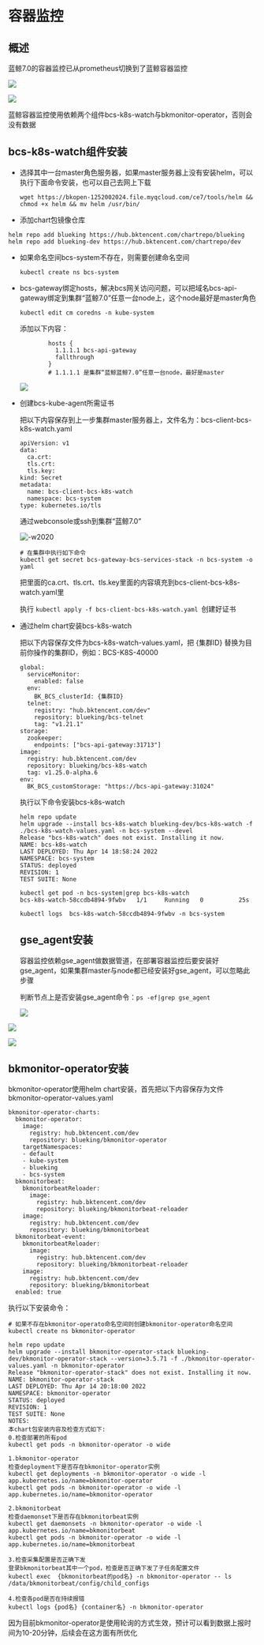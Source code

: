 # 容器监控

## 概述

蓝鲸7.0的容器监控已从prometheus切换到了蓝鲸容器监控

![](../assets/container_monitor_import.png)

![](../assets/container_monitor_index.png)

蓝鲸容器监控使用依赖两个组件bcs-k8s-watch与bkmonitor-operator，否则会没有数据

## bcs-k8s-watch组件安装

- 选择其中一台master角色服务器，如果master服务器上没有安装helm，可以执行下面命令安装，也可以自己去网上下载

  `wget https://bkopen-1252002024.file.myqcloud.com/ce7/tools/helm && chmod +x helm && mv helm /usr/bin/`

- 添加chart包镜像仓库
```shell
helm repo add blueking https://hub.bktencent.com/chartrepo/blueking
helm repo add blueking-dev https://hub.bktencent.com/chartrepo/dev
```

- 如果命名空间bcs-system不存在，则需要创建命名空间

  `kubectl create ns bcs-system`

- bcs-gateway绑定hosts，解决bcs网关访问问题，可以把域名bcs-api-gateway绑定到集群“蓝鲸7.0”任意一台node上，这个node最好是master角色

  `kubectl edit cm coredns -n kube-system`

  添加以下内容：

  ```
          hosts {
            1.1.1.1 bcs-api-gateway
            fallthrough
          }
          # 1.1.1.1 是集群“蓝鲸蓝鲸7.0”任意一台node，最好是master
  ```

  ![](../asset/coredns_hosts.png)

- 创建bcs-kube-agent所需证书

  把以下内容保存到上一步集群master服务器上，文件名为：bcs-client-bcs-k8s-watch.yaml

  ```
  apiVersion: v1
  data:
    ca.crt: 
    tls.crt: 
    tls.key: 
  kind: Secret
  metadata:
    name: bcs-client-bcs-k8s-watch
    namespace: bcs-system
  type: kubernetes.io/tls
  ```

  通过webconsole或ssh到集群“蓝鲸7.0”

  ![-w2020](../assets/webconsole_login.png)

  ```shell
  # 在集群中执行如下命令
  kubectl get secret bcs-gateway-bcs-services-stack -n bcs-system -o yaml
  ```

  把里面的ca.crt、tls.crt、tls.key里面的内容填充到bcs-client-bcs-k8s-watch.yaml里

  执行 `kubectl apply -f bcs-client-bcs-k8s-watch.yaml `创建好证书

- 通过helm chart安装bcs-k8s-watch

  把以下内容保存文件为bcs-k8s-watch-values.yaml，把 {集群ID} 替换为目前你操作的集群ID，例如：BCS-K8S-40000

  ```
  global:
    serviceMonitor:
      enabled: false
    env:
      BK_BCS_clusterId: {集群ID}
    telnet:
      registry: "hub.bktencent.com/dev"
      repository: blueking/bcs-telnet
      tag: "v1.21.1"
  storage:
    zookeeper:
      endpoints: ["bcs-api-gateway:31713"]
  image:
    registry: hub.bktencent.com/dev
    repository: blueking/bcs-k8s-watch
    tag: v1.25.0-alpha.6
  env:
    BK_BCS_customStorage: "https://bcs-api-gateway:31024"
  ```

  执行以下命令安装bcs-k8s-watch

  ```
  helm repo update
  helm upgrade --install bcs-k8s-watch blueking-dev/bcs-k8s-watch -f ./bcs-k8s-watch-values.yaml -n bcs-system --devel
  Release "bcs-k8s-watch" does not exist. Installing it now.
  NAME: bcs-k8s-watch
  LAST DEPLOYED: Thu Apr 14 18:58:24 2022
  NAMESPACE: bcs-system
  STATUS: deployed
  REVISION: 1
  TEST SUITE: None
  
  kubectl get pod -n bcs-system|grep bcs-k8s-watch
  bcs-k8s-watch-58ccdb4894-9fwbv   1/1     Running   0          25s
  
  kubectl logs  bcs-k8s-watch-58ccdb4894-9fwbv -n bcs-system
  ```

  ## gse_agent安装

  容器监控依赖gse_agent做数据管道，在部署容器监控后要安装好gse_agent，如果集群master与node都已经安装好gse_agent，可以忽略此步骤

  判断节点上是否安装gse_agent命令：`ps -ef|grep gse_agent`

  ![](../assets/node_man_icon.png)

![](../assets/gse_agent_install_1.png)

![](../assets/gse_agent_install_2.png)

## bkmonitor-operator安装

bkmonitor-operator使用helm chart安装，首先把以下内容保存为文件bkmonitor-operator-values.yaml

```
bkmonitor-operator-charts:
  bkmonitor-operator:
    image:
      registry: hub.bktencent.com/dev
      repository: blueking/bkmonitor-operator
    targetNamespaces:
    - default
    - kube-system
    - blueking
    - bcs-system
  bkmonitorbeat:
    bkmonitorbeatReloader:
      image:
        registry: hub.bktencent.com/dev
        repository: blueking/bkmonitorbeat-reloader
    image:
      registry: hub.bktencent.com/dev
      repository: blueking/bkmonitorbeat
  bkmonitorbeat-event:
    bkmonitorbeatReloader:
      image:
        registry: hub.bktencent.com/dev
        repository: blueking/bkmonitorbeat-reloader
    image:
      registry: hub.bktencent.com/dev
      repository: blueking/bkmonitorbeat
  enabled: true
```

执行以下安装命令：

```
# 如果不存在bkmonitor-operato命名空间则创建bkmonitor-operator命名空间
kubectl create ns bkmonitor-operator

helm repo update
helm upgrade --install bkmonitor-operator-stack blueking-dev/bkmonitor-operator-stack --version=3.5.71 -f ./bkmonitor-operator-values.yaml -n bkmonitor-operator
Release "bkmonitor-operator-stack" does not exist. Installing it now.
NAME: bkmonitor-operator-stack
LAST DEPLOYED: Thu Apr 14 20:18:00 2022
NAMESPACE: bkmonitor-operator
STATUS: deployed
REVISION: 1
TEST SUITE: None
NOTES:
本chart包安装内容及检查方式如下:
0.检查部署的所有pod
kubectl get pods -n bkmonitor-operator -o wide

1.bkmonitor-operator
检查deployment下是否存在bkmonitor-operator实例
kubectl get deployments -n bkmonitor-operator -o wide -l app.kubernetes.io/name=bkmonitor-operator
kubectl get pods -n bkmonitor-operator -o wide -l app.kubernetes.io/name=bkmonitor-operator

2.bkmonitorbeat
检查daemonset下是否存在bkmonitorbeat实例
kubectl get daemonsets -n bkmonitor-operator -o wide -l app.kubernetes.io/name=bkmonitorbeat
kubectl get pods -n bkmonitor-operator -o wide -l app.kubernetes.io/name=bkmonitorbeat

3.检查采集配置是否正确下发
登录bkmonitorbeat其中一个pod，检查是否正确下发了子任务配置文件
kubectl exec  {bkmonitorbeat的pod名} -n bkmonitor-operator -- ls /data/bkmonitorbeat/config/child_configs

4.检查各pod是否在持续报错
kubectl logs {pod名} {container名} -n bkmonitor-operator
```

因为目前bkmonitor-operator是使用轮询的方式生效，预计可以看到数据上报时间为10-20分钟，后续会在这方面有所优化